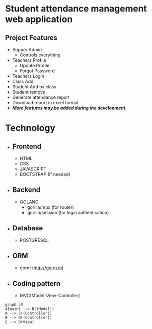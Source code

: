 # Student attendance management web application

## Project Features

- Supper Admin
  - Controls everything
- Teachers Profile
  - Update Profile
  - Forgot Password
- Teachers Login
- Class Add
- Student Add by class
- Student remove
- Generate attendance report
- Download report in excel format
- ***More features may be added during the development.***

# Technology

- ## Frontend

  - HTML
  - CSS
  - JAVASCRIPT
  - BOOTSTRAP (If needed)

- ## Backend
  - GOLANG
    - gorilla/mux (for router)
    - gorilla/session (for login authentication)
- ## Database

  - POSTGRESQL

- ## ORM

  - gorm (http://gorm.io)

- ## Coding pattern
  - MVC(Model-View-Controller)



```mermaid
graph LR
A[main] --> B((Model))
A --> C((Controller))
B --> D((Controller))
C --> D(View)
```
